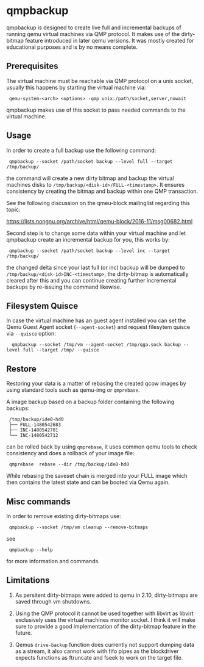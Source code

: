 qmpbackup
=========

qmpbackup is designed to create live full and incremental backups of running
qemu virtual machines via QMP protocol. It makes use of the dirty-bitmap
feature introduced in later qemu versions. It was mostly created for
educational purposes and is by no means complete.

Prerequisites
-------------

The virtual machine must be reachable via QMP protocol on a unix socket,
usually this happens by starting the virtual machine via:

```
 qemu-system-<arch> <options> -qmp unix:/path/socket,server,nowait
```

qmpbackup makes use of this socket to pass needed commands to the
virtual machine.

Usage
-----

In order to create a full backup use the following command:

```
 qmpbackup --socket /path/socket backup --level full --target /tmp/backup/
```

the command will create a new dirty bitmap and backup the virtual machines
disks to ```/tmp/backup/<disk-id>/FULL-<timestamp>```. It ensures
consistency by creating the bitmap and backup within one QMP transaction.

See the following discussion on the qmeu-block mailinglist regarding
this topic:

 https://lists.nongnu.org/archive/html/qemu-block/2016-11/msg00682.html

Second step is to change some data within your virtual machine and let
qmpbackup create an incremental backup for you, this works by:

```
 qmpbackup --socket /path/socket backup --level inc --target /tmp/backup/
```

the changed delta since your last full (or inc) backup will be dumped to
```/tmp/backup/<disk-id>INC-<timestamp>```, the dirty-bitmap is automatically
cleared after this and you can continue creating further incremental backups by
re-issuing the command likewise.

Filesystem Quisce
-----------------

In case the virtual machine has an guest agent installed you can set the Qemu
Guest Agent socket (```--agent-socket```)  and request filesytem quisce via
```--quisce``` option:

```
  qmpbackup --socket /tmp/vm --agent-socket /tmp/qga.sock backup --level full --target /tmp/ --quisce
```

Restore
-------

Restoring your data is a matter of rebasing the created qcow images by
using standard tools such as qemu-img or ```qmprebase```.

A image backup based on a backup folder containing the following backups:

```
 /tmp/backup/ide0-hd0
 ├── FULL-1480542683
 ├── INC-1480542701
 └── INC-1480542712
```

can be rolled back by using ```qmprebase```, it uses common qemu tools to check
consistency and does a rollback of your image file:

```
 qmprebase  rebase --dir /tmp/backup/ide0-hd0
```

While rebasing the saveset chain is merged into your FULL image which then
contains the latest state and can be booted via Qemu again.

Misc commands
-------------

In order to remove existing dirty-bitmaps use:

```
 qmpbackup --socket /tmp/vm cleanup --remove-bitmaps
```

see 

```
 qmpbackup --help 
```

for more information and commands.

Limitations
-----------

1) As persitent dirty-bitmaps were added to qemu in 2.10, dirty-bitmaps are 
saved through vm shutdowns.

2) Using the QMP protocol it cannot be used together with libvirt as libvirt
exclusively uses the virtual machines monitor socket. I think it will make sure
to provide a good implementation of the dirty-bitmap feature in the future.

3) Qemus ```drive-backup``` function does currently not support dumping
data as a stream, it also cannot work with fifo pipes as the blockdriver
expects functions as ftruncate and fseek to work on the target file.
